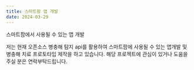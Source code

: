 ```yaml
---
title: 스마트팜 앱 개발
date: 2024-03-29
---
```


스마트팜에서 사용될 수 있는 앱 개발

<!--more-->

저는 현재 오픈소스 병충해 탐지 api를 활용하여 스마트팜에 사용될 수 있는 앱개발 및 병충해 치료 프로토타입 제작을 하고 있습니다. 해당 프로젝트에 관심이 있거나 도움을 주실 분은 연락부탁드립니다.